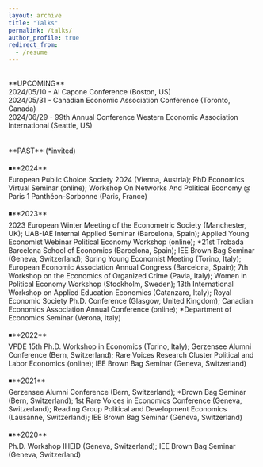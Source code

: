 ```yaml
---
layout: archive
title: "Talks"
permalink: /talks/
author_profile: true
redirect_from:
  - /resume
---
```

<br />
**UPCOMING** <br />
2024/05/10 - Al Capone Conference (Boston, US) <br />
2024/05/31 - Canadian Economic Association Conference (Toronto, Canada) <br />
2024/06/29 -  99th Annual Conference Western Economic Association International (Seattle, US) <br />
<br />
<br />
**PAST** (*invited) <br />
<br />
◾**2024** <br />
European Public Choice Society 2024 (Vienna, Austria); PhD Economics Virtual Seminar (online); Workshop On Networks And Political Economy @ Paris 1 Panthéon-Sorbonne (Paris, France) <br />
<br />
◾**2023** <br />
2023 European Winter Meeting of the Econometric Society (Manchester, UK); UAB-IAE Internal Applied Seminar (Barcelona, Spain); Applied Young Economist Webinar Political Economy Workshop (online); *21st Trobada Barcelona School of Economics (Barcelona, Spain); IEE Brown Bag Seminar (Geneva, Switzerland); Spring Young Economist Meeting (Torino, Italy); European Economic Association Annual Congress (Barcelona, Spain); 7th Workshop on the Economics of Organized Crime (Pavia, Italy); 
Women in Political Economy Workshop (Stockholm, Sweden); 13th International Workshop on Applied Education Economics (Catanzaro, Italy); Royal Economic Society Ph.D. Conference (Glasgow, United Kingdom); Canadian Economics Association Annual Conference (online); *Department of Economics Seminar (Verona, Italy) <br />
<br />
◾**2022** <br />
VPDE 15th Ph.D. Workshop in Economics (Torino, Italy); Gerzensee Alumni Conference (Bern, Switzerland); Rare Voices Research Cluster Political and Labor Economics (online); IEE Brown Bag Seminar (Geneva, Switzerland) <br />
<br />
◾**2021** <br />
Gerzensee Alumni Conference (Bern, Switzerland); *Brown Bag Seminar (Bern, Switzerland); 1st Rare Voices in Economics Conference (Geneva, Switzerland); Reading Group Political and Development Economics (Lausanne, Switzerland); 
IEE Brown Bag Seminar (Geneva, Switzerland) <br />
<br />
◾**2020** <br />
Ph.D. Workshop IHEID (Geneva, Switzerland); IEE Brown Bag Seminar (Geneva, Switzerland)  <br />
<br />

